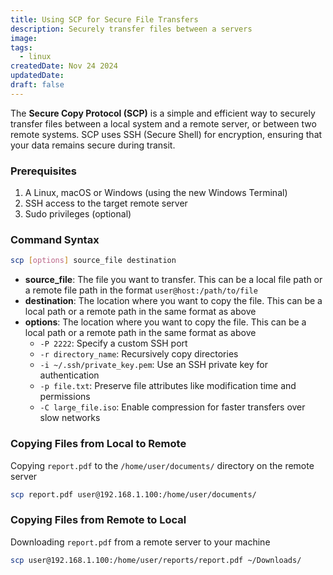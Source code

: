 ```yaml
---
title: Using SCP for Secure File Transfers
description: Securely transfer files between a servers
image:
tags:
  - linux
createdDate: Nov 24 2024
updatedDate:
draft: false
---
```


The **Secure Copy Protocol (SCP)** is a simple and efficient way to securely transfer files between a local system and a remote server, or between two remote systems. SCP uses SSH (Secure Shell) for encryption, ensuring that your data remains secure during transit.

### Prerequisites

1. A Linux, macOS or Windows (using the new Windows Terminal)
2. SSH access to the target remote server
3. Sudo privileges (optional)

### Command Syntax

```bash
scp [options] source_file destination
```

- **source_file**: The file you want to transfer. This can be a local file path or a remote file path in the format `user@host:/path/to/file`
- **destination**: The location where you want to copy the file. This can be a local path or a remote path in the same format as above
- **options**: The location where you want to copy the file. This can be a local path or a remote path in the same format as above
  - `-P 2222`: Specify a custom SSH port
  - `-r directory_name`: Recursively copy directories
  - `-i ~/.ssh/private_key.pem`: Use an SSH private key for authentication
  - `-p file.txt`: Preserve file attributes like modification time and permissions
  - `-C large_file.iso`: Enable compression for faster transfers over slow networks

### Copying Files from Local to Remote

Copying `report.pdf` to the `/home/user/documents/` directory on the remote server

```bash
scp report.pdf user@192.168.1.100:/home/user/documents/
```

### Copying Files from Remote to Local

Downloading `report.pdf` from a remote server to your machine

```bash
scp user@192.168.1.100:/home/user/reports/report.pdf ~/Downloads/
```

